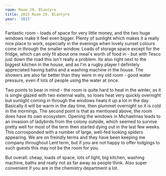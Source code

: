```yaml
---
room: Room 29, Blantyre
title: 2015 Room 29, Blantyre
year: '2015'
---
```


Fantastic room - loads of space for very little money, and the two huge windows make it feel even bigger. Plenty of sunlight which makes it a really nice place to work, especially in the evenings when lovely sunset colours come in through the smaller window. Loads of storage space except for the fridge, which can only fit about one meal's worth of food in - but with Tesco just down the road this isn't really a problem. Its also right next to the biggest kitchen in the house, and as I'm a rugby player I definitely appreciated having baths and a washing machine in the house. The showers are also far better than they were in my old room - good water pressure, even if lots of people using the water at once.

Two points to bear in mind - the room is quite hard to heat in the winter, as it is single glazed with two external walls, so loses heat very quickly overnight but sunlight coming in through the windows heats it up a lot in the day. Basically it will be warm in the day time, then plummet overnight so it is cold in the mornings. The second point is that as mentioned above, the room does have its own ecosystem. Opening the windows in Michaelmas leads to an invasion of ladybirds from the colony outside, which seemed to survive pretty well for most of the term then started dying out in the last few weeks. This corrosponded with a number of large, well-fed looking spiders appearing. We are on freindly terms and they have been keeping me company throughout Lent term, but if you are not happy to offer lodgings to such guests this may not be the room for you.

But overall: cheap, loads of space, lots of light, big kitchen, washing machine, baths and really not as far away as people think. Also super convenient if you are in the chemistry department a lot.